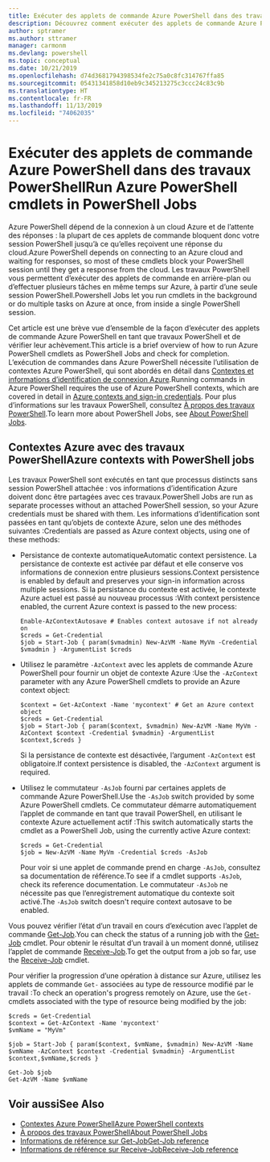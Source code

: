 ```yaml
---
title: Exécuter des applets de commande Azure PowerShell dans des travaux PowerShell
description: Découvrez comment exécuter des applets de commande Azure PowerShell en parallèle ou en tant que tâches en arrière-plan, en utilisant -AsJob et Start-Job.
author: sptramer
ms.author: sttramer
manager: carmonm
ms.devlang: powershell
ms.topic: conceptual
ms.date: 10/21/2019
ms.openlocfilehash: d74d3681794398534fe2c75a0c8fc314767ffa85
ms.sourcegitcommit: 05431341858d10eb9c345213275c3ccc24c83c9b
ms.translationtype: HT
ms.contentlocale: fr-FR
ms.lasthandoff: 11/13/2019
ms.locfileid: "74062035"
---
```

# <a name="run-azure-powershell-cmdlets-in-powershell-jobs"></a><span data-ttu-id="f49ed-103">Exécuter des applets de commande Azure PowerShell dans des travaux PowerShell</span><span class="sxs-lookup"><span data-stu-id="f49ed-103">Run Azure PowerShell cmdlets in PowerShell Jobs</span></span>

<span data-ttu-id="f49ed-104">Azure PowerShell dépend de la connexion à un cloud Azure et de l’attente des réponses : la plupart de ces applets de commande bloquent donc votre session PowerShell jusqu’à ce qu’elles reçoivent une réponse du cloud.</span><span class="sxs-lookup"><span data-stu-id="f49ed-104">Azure PowerShell depends on connecting to an Azure cloud and waiting for responses, so most of these cmdlets block your PowerShell session until they get a response from the cloud.</span></span>
<span data-ttu-id="f49ed-105">Les travaux PowerShell vous permettent d’exécuter des applets de commande en arrière-plan ou d’effectuer plusieurs tâches en même temps sur Azure, à partir d’une seule session PowerShell.</span><span class="sxs-lookup"><span data-stu-id="f49ed-105">Powershell Jobs let you run cmdlets in the background or do multiple tasks on Azure at once, from inside a single PowerShell session.</span></span>

<span data-ttu-id="f49ed-106">Cet article est une brève vue d’ensemble de la façon d’exécuter des applets de commande Azure PowerShell en tant que travaux PowerShell et de vérifier leur achèvement.</span><span class="sxs-lookup"><span data-stu-id="f49ed-106">This article is a brief overview of how to run Azure PowerShell cmdlets as PowerShell Jobs and check for completion.</span></span> <span data-ttu-id="f49ed-107">L’exécution de commandes dans Azure PowerShell nécessite l’utilisation de contextes Azure PowerShell, qui sont abordés en détail dans [Contextes et informations d’identification de connexion Azure](context-persistence.md).</span><span class="sxs-lookup"><span data-stu-id="f49ed-107">Running commands in Azure PowerShell requires the use of Azure PowerShell contexts, which are covered in detail in [Azure contexts and sign-in credentials](context-persistence.md).</span></span>
<span data-ttu-id="f49ed-108">Pour plus d’informations sur les travaux PowerShell, consultez [À propos des travaux PowerShell](/powershell/module/microsoft.powershell.core/about/about_jobs).</span><span class="sxs-lookup"><span data-stu-id="f49ed-108">To learn more about PowerShell Jobs, see [About PowerShell Jobs](/powershell/module/microsoft.powershell.core/about/about_jobs).</span></span>

## <a name="azure-contexts-with-powershell-jobs"></a><span data-ttu-id="f49ed-109">Contextes Azure avec des travaux PowerShell</span><span class="sxs-lookup"><span data-stu-id="f49ed-109">Azure contexts with PowerShell jobs</span></span>

<span data-ttu-id="f49ed-110">Les travaux PowerShell sont exécutés en tant que processus distincts sans session PowerShell attachée : vos informations d’identification Azure doivent donc être partagées avec ces travaux.</span><span class="sxs-lookup"><span data-stu-id="f49ed-110">PowerShell Jobs are run as separate processes without an attached PowerShell session, so your Azure credentials must be shared with them.</span></span> <span data-ttu-id="f49ed-111">Les informations d’identification sont passées en tant qu’objets de contexte Azure, selon une des méthodes suivantes :</span><span class="sxs-lookup"><span data-stu-id="f49ed-111">Credentials are passed as Azure context objects, using one of these methods:</span></span>

* <span data-ttu-id="f49ed-112">Persistance de contexte automatique</span><span class="sxs-lookup"><span data-stu-id="f49ed-112">Automatic context persistence.</span></span> <span data-ttu-id="f49ed-113">La persistance de contexte est activée par défaut et elle conserve vos informations de connexion entre plusieurs sessions.</span><span class="sxs-lookup"><span data-stu-id="f49ed-113">Context persistence is enabled by default and preserves your sign-in information across multiple sessions.</span></span> <span data-ttu-id="f49ed-114">Si la persistance du contexte est activée, le contexte Azure actuel est passé au nouveau processus :</span><span class="sxs-lookup"><span data-stu-id="f49ed-114">With context persistence enabled, the current Azure context is passed to the new process:</span></span>

  ```azurepowershell-interactive
  Enable-AzContextAutosave # Enables context autosave if not already on
  $creds = Get-Credential
  $job = Start-Job { param($vmadmin) New-AzVM -Name MyVm -Credential $vmadmin } -ArgumentList $creds
  ```

* <span data-ttu-id="f49ed-115">Utilisez le paramètre `-AzContext` avec les applets de commande Azure PowerShell pour fournir un objet de contexte Azure :</span><span class="sxs-lookup"><span data-stu-id="f49ed-115">Use the `-AzContext` parameter with any Azure PowerShell cmdlets to provide an Azure context object:</span></span>

  ```azurepowershell-interactive
  $context = Get-AzContext -Name 'mycontext' # Get an Azure context object
  $creds = Get-Credential
  $job = Start-Job { param($context, $vmadmin) New-AzVM -Name MyVm -AzContext $context -Credential $vmadmin} -ArgumentList $context,$creds }
  ```

  <span data-ttu-id="f49ed-116">Si la persistance de contexte est désactivée, l’argument `-AzContext` est obligatoire.</span><span class="sxs-lookup"><span data-stu-id="f49ed-116">If context persistence is disabled, the `-AzContext` argument is required.</span></span>

* <span data-ttu-id="f49ed-117">Utilisez le commutateur `-AsJob` fourni par certaines applets de commande Azure PowerShell.</span><span class="sxs-lookup"><span data-stu-id="f49ed-117">Use the `-AsJob` switch provided by some Azure PowerShell cmdlets.</span></span> <span data-ttu-id="f49ed-118">Ce commutateur démarre automatiquement l’applet de commande en tant que travail PowerShell, en utilisant le contexte Azure actuellement actif :</span><span class="sxs-lookup"><span data-stu-id="f49ed-118">This switch automatically starts the cmdlet as a PowerShell Job, using the currently active Azure context:</span></span>

  ```azurepowershell-interactive
  $creds = Get-Credential
  $job = New-AzVM -Name MyVm -Credential $creds -AsJob
  ```

  <span data-ttu-id="f49ed-119">Pour voir si une applet de commande prend en charge `-AsJob`, consultez sa documentation de référence.</span><span class="sxs-lookup"><span data-stu-id="f49ed-119">To see if a cmdlet supports `-AsJob`, check its reference documentation.</span></span> <span data-ttu-id="f49ed-120">Le commutateur `-AsJob` ne nécessite pas que l’enregistrement automatique du contexte soit activé.</span><span class="sxs-lookup"><span data-stu-id="f49ed-120">The `-AsJob` switch doesn't require context autosave to be enabled.</span></span>

<span data-ttu-id="f49ed-121">Vous pouvez vérifier l’état d’un travail en cours d’exécution avec l’applet de commande [Get-Job](/powershell/module/microsoft.powershell.core/get-job).</span><span class="sxs-lookup"><span data-stu-id="f49ed-121">You can check the status of a running job with the [Get-Job](/powershell/module/microsoft.powershell.core/get-job) cmdlet.</span></span> <span data-ttu-id="f49ed-122">Pour obtenir le résultat d’un travail à un moment donné, utilisez l’applet de commande [Receive-Job](/powershell/module/microsoft.powershell.core/receive-job).</span><span class="sxs-lookup"><span data-stu-id="f49ed-122">To get the output from a job so far, use the [Receive-Job](/powershell/module/microsoft.powershell.core/receive-job) cmdlet.</span></span>

<span data-ttu-id="f49ed-123">Pour vérifier la progression d’une opération à distance sur Azure, utilisez les applets de commande `Get-` associées au type de ressource modifié par le travail :</span><span class="sxs-lookup"><span data-stu-id="f49ed-123">To check an operation's progress remotely on Azure, use the `Get-` cmdlets associated with the type of resource being modified by the job:</span></span>

```azurepowershell-interactive
$creds = Get-Credential
$context = Get-AzContext -Name 'mycontext'
$vmName = "MyVm"

$job = Start-Job { param($context, $vmName, $vmadmin) New-AzVM -Name $vmName -AzContext $context -Credential $vmadmin} -ArgumentList $context,$vmName,$creds }

Get-Job $job
Get-AzVM -Name $vmName
```

## <a name="see-also"></a><span data-ttu-id="f49ed-124">Voir aussi</span><span class="sxs-lookup"><span data-stu-id="f49ed-124">See Also</span></span>

* [<span data-ttu-id="f49ed-125">Contextes Azure PowerShell</span><span class="sxs-lookup"><span data-stu-id="f49ed-125">Azure PowerShell contexts</span></span>](context-persistence.md)
* [<span data-ttu-id="f49ed-126">À propos des travaux PowerShell</span><span class="sxs-lookup"><span data-stu-id="f49ed-126">About PowerShell Jobs</span></span>](/powershell/module/microsoft.powershell.core/about/about_jobs)
* [<span data-ttu-id="f49ed-127">Informations de référence sur Get-Job</span><span class="sxs-lookup"><span data-stu-id="f49ed-127">Get-Job reference</span></span>](/powershell/module/microsoft.powershell.core/get-job)
* [<span data-ttu-id="f49ed-128">Informations de référence sur Receive-Job</span><span class="sxs-lookup"><span data-stu-id="f49ed-128">Receive-Job reference</span></span>](/powershell/module/microsoft.powershell.core/receive-job)
